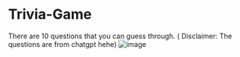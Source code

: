 # Trivia-Game
There are 10 questions that you can guess through. 
( Disclaimer: The questions are from chatgpt hehe)
![image](https://github.com/user-attachments/assets/c2a0f297-4203-487e-b11a-779ccec0183d)
